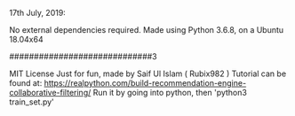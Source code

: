 17th July, 2019:

No external dependencies required.
Made using Python 3.6.8, on a Ubuntu 18.04x64

#############################3

MIT License
Just for fun, made by Saif Ul Islam ( Rubix982 )
Tutorial can be found at: https://realpython.com/build-recommendation-engine-collaborative-filtering/
Run it by going into python, then 'python3 train_set.py'